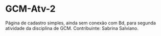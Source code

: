 # GCM-Atv-2
Página de cadastro simples, ainda sem conexão com Bd, para segunda atividade da disciplina de GCM.
Contribuinte: Sabrina Salviano. 
